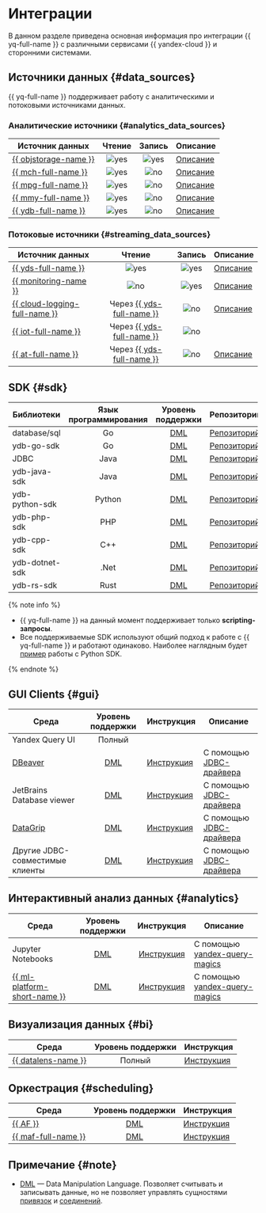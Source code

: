 # Интеграции

В данном разделе приведена основная информация про интеграции {{ yq-full-name }} с различными сервисами {{ yandex-cloud }} и сторонними системами.

## Источники данных {#data_sources}

{{ yq-full-name }} поддерживает работу с аналитическими и потоковыми источниками данных.

### Аналитические источники {#analytics_data_sources}

| Источник данных | Чтение  | Запись | Описание |
| --- | :---: | :---: | --- |
| [{{ objstorage-name }}](../storage/quickstart.md) | ![yes](../_assets/common/yes.svg) | ![yes](../_assets/common/yes.svg) | [Описание](./sources-and-sinks/object-storage-binding.md) |
| [{{ mch-full-name }}](../managed-clickhouse/quickstart.md) | ![yes](../_assets/common/yes.svg) | ![no](../_assets/common/no.svg)  | [Описание](./sources-and-sinks/clickhouse.md) |
| [{{ mpg-full-name }}](../managed-postgresql/quickstart.md) | ![yes](../_assets/common/yes.svg) | ![no](../_assets/common/no.svg)  | [Описание](./sources-and-sinks/postgresql.md) |
| [{{ mmy-full-name }}](../managed-mysql/quickstart.md) | ![yes](../_assets/common/yes.svg) | ![no](../_assets/common/no.svg)  | [Описание](./sources-and-sinks/mysql.md) |
| [{{ ydb-full-name }}](../ydb/quickstart.md) | ![yes](../_assets/common/yes.svg) | ![no](../_assets/common/no.svg)  | [Описание](./sources-and-sinks/ydb.md) |


### Потоковые источники {#streaming_data_sources}

| Источник данных | Чтение  | Запись | Описание |
| --- | :---: | :---: | --- |
| [{{ yds-full-name }}](../data-streams/quickstart/index.md) | ![yes](../_assets/common/yes.svg) | ![yes](../_assets/common/yes.svg) | [Описание](./sources-and-sinks/data-streams-binding.md) |
| [{{ monitoring-name }}](../monitoring/quickstart.md) | ![no](../_assets/common/no.svg) |  ![yes](../_assets/common/yes.svg) | [Описание](./sources-and-sinks/monitoring.md) |
| [{{ cloud-logging-full-name }}](../logging/quickstart.md) | Через [{{ yds-full-name }}](../data-streams/quickstart/index.md) |  ![no](../_assets/common/no.svg) | [Описание](./tutorials/cloud-logging.md)|
| [{{ iot-full-name }}](../iot-core/quickstart.md) | Через [{{ yds-full-name }}](../data-streams/quickstart/index.md) |  ![no](../_assets/common/no.svg) |  |
| [{{ at-full-name }}](../audit-trails/quickstart.md) | Через [{{ yds-full-name }}](../data-streams/quickstart/index.md) |  ![no](../_assets/common/no.svg) | [Описание](./tutorials/audit-trails.md) |


## SDK {#sdk}

|  Библиотеки  | Язык программирования  | Уровень поддержки  | Репозиторий |
| --- | :---: | :---: |--- |
| database/sql | Go | [DML](#note) | [Репозиторий](https://github.com/ydb-platform/ydb-go-sdk/blob/master/SQL.md) |
| ydb-go-sdk | Go | [DML](#note) |[Репозиторий](https://github.com/ydb-platform/ydb-go-sdk) |
| JDBC | Java | [DML](#note) |[Репозиторий](https://github.com/ydb-platform/ydb-jdbc-driver) |
| ydb-java-sdk | Java | [DML](#note) |[Репозиторий](https://github.com/ydb-platform/ydb-java-sdk) |
| ydb-python-sdk | Python | [DML](#note) |[Репозиторий](https://github.com/ydb-platform/ydb-python-sdk) |
| ydb-php-sdk | PHP | [DML](#note) |[Репозиторий](https://github.com/ydb-platform/ydb-php-sdk) |
| ydb-cpp-sdk | C++ | [DML](#note) |[Репозиторий](https://github.com/ydb-platform/ydb-cpp-sdk) |
| ydb-dotnet-sdk | .Net |[DML](#note) | [Репозиторий](https://github.com/ydb-platform/ydb-dotnet-sdk) |
| ydb-rs-sdk | Rust | [DML](#note) |[Репозиторий](https://github.com/ydb-platform/ydb-rs-sdk) |

{% note info %}

* {{ yq-full-name }} на данный момент поддерживает только **scripting-запросы**.
* Все поддерживаемые SDK используют общий подход к работе с {{ yq-full-name }} и работают одинаково. Наиболее наглядным будет [пример](./SDK/SDK.md) работы с Python SDK.

{% endnote %}


## GUI Clients {#gui}

|  Среда | Уровень поддержки  | Инструкция | Описание |
| --- | :---: | --- | --- |
| Yandex Query UI |  Полный |  | |
| [DBeaver](https://dbeaver.com)  |  [DML](#note) | [Инструкция](./operations/ide.md) | C помощью [JDBC-драйвера](https://github.com/ydb-platform/ydb-jdbc-driver/releases)|
| JetBrains Database viewer |  [DML](#note) | [Инструкция](./operations/ide.md)  | C помощью [JDBC-драйвера](https://github.com/ydb-platform/ydb-jdbc-driver/releases)|
| [DataGrip](https://www.jetbrains.com/ru-ru/datagrip/) |  [DML](#note) |  [Инструкция](./operations/ide.md) | C помощью [JDBC-драйвера](https://github.com/ydb-platform/ydb-jdbc-driver/releases)|
| Другие JDBC-совместимые клиенты |  [DML](#note) |  [Инструкция](./operations/ide.md) | C помощью [JDBC-драйвера](https://github.com/ydb-platform/ydb-jdbc-driver/releases)|

## Интерактивный анализ данных {#analytics}

|  Среда | Уровень поддержки  | Инструкция | Описание |
| --- | :---: | :---: | --- |
| Jupyter Notebooks |  [DML](#note) |  [Инструкция](./tutorials/jupyter.md) | C помощью [yandex-query-magics](https://github.com/yandex-cloud/yandex-query-magics)|
| [{{ ml-platform-short-name }}](../datasphere/quickstart.md) |  [DML](#note) |  [Инструкция](./tutorials/jupyter.md) | C помощью [yandex-query-magics](https://github.com/yandex-cloud/yandex-query-magics)|


## Визуализация данных {#bi}

| Среда | Уровень поддержки  | Инструкция |
| --- | :---: | --- |
| [{{ datalens-name }}](../datalens/tutorials/index.md) | Полный | [Инструкция](./tutorials/datalens.md) |


## Оркестрация {#scheduling}

| Среда | Уровень поддержки  | Инструкция |
| --- | :---: | --- |
| [{{ AF }}](../managed-airflow/quickstart.md) | [DML](#note) | [Инструкция](./tutorials/airflow-auto-tasks.md) |
| [{{ maf-full-name }}](../managed-airflow/quickstart.md) | [DML](#note) | [Инструкция](./tutorials/airflow-auto-tasks.md) |

## Примечание {#note}

* [DML](https://ru.wikipedia.org/wiki/Data_Manipulation_Language) — Data Manipulation Language. Позволяет считывать и записывать данные, но не позволяет управлять сущностями [привязок](./concepts/glossary.md#binding) и [соединений](./concepts/glossary.md#connection).
